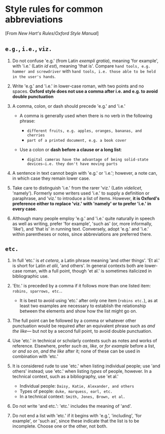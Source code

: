 # Style rules for common abbreviations

[From *New Hart's Rules*/*Oxford Style Manual*]

<!-- page 182 -->

## `e.g.`, `i.e.`, `viz.`

1. Do not confuse 'e.g.' (from Latin *exempli gratia*), meaning 'for example', with 'i.e.'
(Latin *id est*), meaning 'that is'. Compare `hand tools, e.g. hammer and screwdriver` with `hand
tools, i.e. those able to be held in the user's hands`.

2. Write 'e.g.' and 'i.e.' in lower-case roman, with two points and no spaces. **Oxford style does
not use a comma after i.e. and e.g. to avoid double punctuation**

3. A comma, colon, or dash should precede 'e.g.' and 'i.e.'

    * A comma is generally used when there is no verb in the following phrase:  

        - `different fruits, e.g. apples, oranges, bananas, and cherries`  
        - `part of a printed document, e.g. a book cover`
    
    * Use a colon or **dash before a clause or a long list**:  

        - `digital cameras have the advantage of being solid-state devices—i.e. they don't have
          moving parts`

4. A sentence in text cannot begin with 'e.g.' or 'i.e.'; however, a note can, in which case they
remain lower case.

5. Take care to distinguish 'i.e.' from the rarer 'viz.' (Latin *videlicet*, 'namely'). Formerly
some writers used 'i.e.' to supply a definition or paraphrase, and 'viz.' to introduce a list of
items. However, **it is Oxford's preference either to replace 'viz.' with 'namely' or to
prefer 'i.e.' in every case**.

6. Although many people employ 'e.g.' and 'i.e.' quite naturally in speech as well as writing,
prefer 'for example', 'such as' (or, more informally, 'like'), and 'that is' in running text.
Conversely, adopt 'e.g.' and 'i.e.' within parentheses or notes, since abbreviations are preferred
there.

## `etc.`

1. In full 'etc.' is *et cetera*, a Latin phrase meaning 'and other things'. 'Et al.' is short for
  Latin *et alii*, 'and others'. In general contexts both are lower-case roman, with a full point,
  though 'et al.' is sometimes italicized in bibliographic use. 

2. 'Etc.' is preceded by a comma if it follows more than one listed item: `robins, sparrows, etc.`.

    * It is best to avoid using 'etc.' after only one item (`robins etc.`), as at least two examples
      are necessary to establish the relationship between the elements and show how the list might
      go on. 

3. The full point can be followed by a comma or whatever other punctuation would be required after
an equivalent phrase such as *and the like—* but not by a second full point, to avoid double
punctuation.

4. Use 'etc.' in technical or scholarly contexts such as notes and works of reference. Elsewhere,
prefer *such as*, *like*, or *for example* before a list, or *and so on*, *and the like* after it;
none of these can be used in combination with 'etc.'

5. It is considered rude to use 'etc.' when listing individual people; use 'and others' instead;
use 'etc.' when listing *types* of people, however. In a technical context, such as a bibliography,
use 'et al.'

    * Individual people: `Daisy, Katie, Alexander, and others`
    * Types of people: `duke, marquess, earl, etc.` 
    * In a technical context: `Smith, Jones, Brown, et al.`

6. Do not write 'and etc.': 'etc.' includes the meaning of 'and'. 

7. Do not end a list with 'etc.' if it begins with 'e.g.', 'including', 'for example', or 'such as',
since these indicate that the list is to be incomplete. Choose one or the other, not both.
